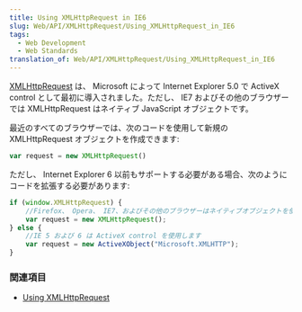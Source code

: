 ```yaml
---
title: Using XMLHttpRequest in IE6
slug: Web/API/XMLHttpRequest/Using_XMLHttpRequest_in_IE6
tags:
  - Web Development
  - Web Standards
translation_of: Web/API/XMLHttpRequest/Using_XMLHttpRequest_in_IE6
---
```

[XMLHttpRequest](/ja/DOM/XMLHttpRequest "en/DOM/XMLHttpRequest") は、 Microsoft によって Internet Explorer 5.0 で ActiveX control として最初に導入されました。ただし、 IE7 およびその他のブラウザーでは XMLHttpRequest はネイティブ JavaScript オブジェクトです。

最近のすべてのブラウザーでは、次のコードを使用して新規の XMLHttpRequest オブジェクトを作成できます:

```js
var request = new XMLHttpRequest()
```

ただし、 Internet Explorer 6 以前もサポートする必要がある場合、次のようにコードを拡張する必要があります:

```js
if (window.XMLHttpRequest) {
    //Firefox、 Opera、 IE7、およびその他のブラウザーはネイティブオブジェクトを使用します
    var request = new XMLHttpRequest();
} else {
    //IE 5 および 6 は ActiveX control を使用します
    var request = new ActiveXObject("Microsoft.XMLHTTP");
}
```

### 関連項目

- [Using XMLHttpRequest](/ja/DOM/XMLHttpRequest/Using_XMLHttpRequest "Using XMLHttpRequest")
